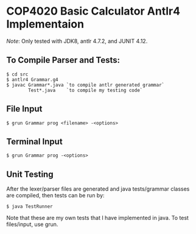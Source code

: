 # COP4020 Basic Calculator Antlr4 Implementaion #
*Note*: Only tested with JDK8, antlr 4.7.2, and JUNIT 4.12.
## To Compile Parser and Tests: ##
```console
$ cd src
$ antlr4 Grammar.g4
$ javac Grammar*.java `to compile antlr generated grammar`
        Test*.java    `to compile my testing code`
```
## File Input ##
```console
$ grun Grammar prog <filename> -<options>
```
## Terminal Input ##
```console
$ grun Grammar prog -<options>
```

## Unit Testing ##
After the lexer/parser files are generated and java tests/grammar classes are compiled, then tests can be run by:
```console
$ java TestRunner
```
Note that these are my own tests that I have implemented in java. To test files/input, use grun.